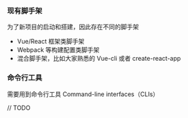 ### 现有脚手架
为了新项目的启动和搭建，因此存在不同的脚手架
* Vue/React 框架类脚手架
* Webpack 等构建配置类脚手架
* 混合脚手架，比如大家熟悉的 Vue-cli 或者 create-react-app

### 命令行工具
需要用到命令行工具 Command-line interfaces（CLIs）

// TODO